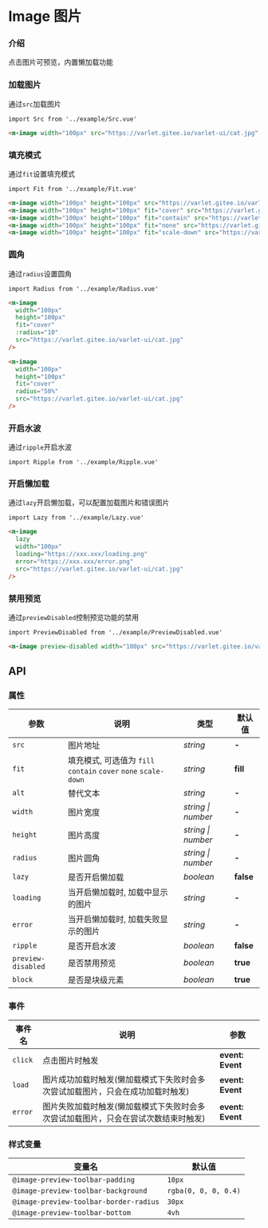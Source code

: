 # Image 图片

### 介绍

点击图片可预览，内置懒加载功能

### 加载图片

通过`src`加载图片

```vue
import Src from '../example/Src.vue'
```

```html
<m-image width="100px" src="https://varlet.gitee.io/varlet-ui/cat.jpg" />
```

### 填充模式

通过`fit`设置填充模式

```vue
import Fit from '../example/Fit.vue'
```

```html
<m-image width="100px" height="100px" src="https://varlet.gitee.io/varlet-ui/cat.jpg" />
<m-image width="100px" height="100px" fit="cover" src="https://varlet.gitee.io/varlet-ui/cat.jpg" />
<m-image width="100px" height="100px" fit="contain" src="https://varlet.gitee.io/varlet-ui/cat.jpg" />
<m-image width="100px" height="100px" fit="none" src="https://varlet.gitee.io/varlet-ui/cat.jpg" />
<m-image width="100px" height="100px" fit="scale-down" src="https://varlet.gitee.io/varlet-ui/cat.jpg" />
```

### 圆角

通过`radius`设置圆角

```vue
import Radius from '../example/Radius.vue'
```

```html
<m-image
  width="100px"
  height="100px"
  fit="cover"
  :radius="10"
  src="https://varlet.gitee.io/varlet-ui/cat.jpg"
/>

<m-image
  width="100px"
  height="100px"
  fit="cover"
  radius="50%"
  src="https://varlet.gitee.io/varlet-ui/cat.jpg"
/>
```

### 开启水波

通过`ripple`开启水波

```vue
import Ripple from '../example/Ripple.vue'
```

### 开启懒加载

通过`lazy`开启懒加载，可以配置加载图片和错误图片

```vue
import Lazy from '../example/Lazy.vue'
```

```html
<m-image
  lazy
  width="100px"
  loading="https://xxx.xxx/loading.png"
  error="https://xxx.xxx/error.png"
  src="https://varlet.gitee.io/varlet-ui/cat.jpg"
/>
```

### 禁用预览

通过`previewDisabled`控制预览功能的禁用

```vue
import PreviewDisabled from '../example/PreviewDisabled.vue'
```

```html
<m-image preview-disabled width="100px" src="https://varlet.gitee.io/varlet-ui/cat.jpg" />
```


## API

### 属性

| 参数 | 说明 | 类型 | 默认值 |
| --- | --- | --- | --- |
| `src` | 图片地址 | _string_ | **-** |
| `fit` | 填充模式, 可选值为 `fill` `contain` `cover` `none` `scale-down` | _string_ | **fill** |
| `alt` | 替代文本 | _string_ | **-** |
| `width` | 图片宽度 | _string \| number_ | **-** |
| `height` | 图片高度 | _string \| number_ | **-** |
| `radius` | 图片圆角 | _string \| number_ | **-** |
| `lazy` | 是否开启懒加载 | _boolean_ | **false** |
| `loading` | 当开启懒加载时, 加载中显示的图片 | _string_ | **-** |
| `error` | 当开启懒加载时, 加载失败显示的图片 | _string_ | **-** |
| `ripple` | 是否开启水波 | _boolean_ | **false** |
| `preview-disabled` | 是否禁用预览 | _boolean_ | **true** |
| `block` | 是否是块级元素 | _boolean_ | **true** |

### 事件

| 事件名 | 说明 | 参数 |
| --- | --- | --- |
| `click` | 点击图片时触发 | **event: Event** |
| `load` | 图片成功加载时触发(懒加载模式下失败时会多次尝试加载图片，只会在成功加载时触发) | **event: Event** |
| `error` | 图片失败加载时触发(懒加载模式下失败时会多次尝试加载图片，只会在尝试次数结束时触发) | **event: Event** |

### 样式变量

| 变量名 | 默认值 |
| --- | --- |
| `@image-preview-toolbar-padding` | `10px` |
| `@image-preview-toolbar-background` | `rgba(0, 0, 0, 0.4)` |
| `@image-preview-toolbar-border-radius` | `30px` |
| `@image-preview-toolbar-bottom` | `4vh` |
